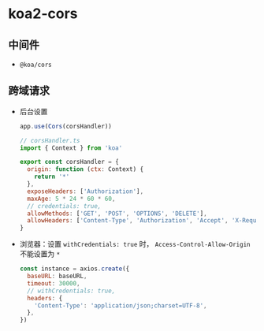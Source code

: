 # koa2-cors

## 中间件

  - `@koa/cors`

## 跨域请求

  - 后台设置

    ```javascript
    app.use(Cors(corsHandler))
    ```

    ```javascript
    // corsHandler.ts
    import { Context } from 'koa'

    export const corsHandler = {
      origin: function (ctx: Context) {
        return '*'
      },
      exposeHeaders: ['Authorization'],
      maxAge: 5 * 24 * 60 * 60,
      // credentials: true,
      allowMethods: ['GET', 'POST', 'OPTIONS', 'DELETE'],
      allowHeaders: ['Content-Type', 'Authorization', 'Accept', 'X-Requested-With'],
    }
    ```

  - 浏览器：设置 `withCredentials: true` 时， `Access-Control-Allow-Origin` 不能设置为 `*`

    ```javascript
    const instance = axios.create({
      baseURL: baseURL,
      timeout: 30000,
      // withCredentials: true,
      headers: {
        'Content-Type': 'application/json;charset=UTF-8',
      },
    })
    ```
